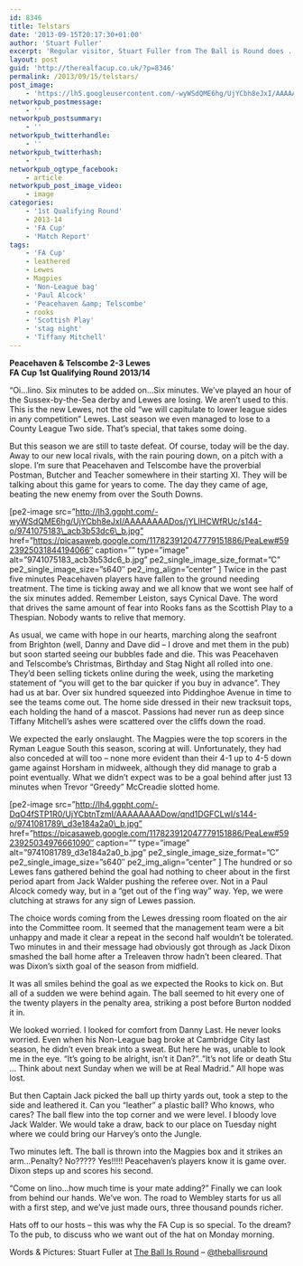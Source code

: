 ```yaml
---
id: 8346
title: Telstars
date: '2013-09-15T20:17:30+01:00'
author: 'Stuart Fuller'
excerpt: 'Regular visitor, Stuart Fuller from The Ball is Round does ... Scottish Play, Tiffany Mitchell, Paul Alcock and a peeking-through-fingers bum-squeaker of a cup win.'
layout: post
guid: 'http://therealfacup.co.uk/?p=8346'
permalink: /2013/09/15/telstars/
post_image:
    - 'https://lh5.googleusercontent.com/-wyWSdQME6hg/UjYCbh8eJxI/AAAAAAAADos/jYLIHCWfRUc/w791-h527-no/9741075183_acb3b53dc6_b.jpg'
networkpub_postmessage:
    - ''
networkpub_postsummary:
    - ''
networkpub_twitterhandle:
    - ''
networkpub_twitterhash:
    - ''
networkpub_ogtype_facebook:
    - article
networkpub_post_image_video:
    - image
categories:
    - '1st Qualifying Round'
    - 2013-14
    - 'FA Cup'
    - 'Match Report'
tags:
    - 'FA Cup'
    - leathered
    - Lewes
    - Magpies
    - 'Non-League bag'
    - 'Paul Alcock'
    - 'Peacehaven &amp; Telscombe'
    - rooks
    - 'Scottish Play'
    - 'stag night'
    - 'Tiffany Mitchell'
---
```


**Peacehaven &amp; Telscombe 2-3 Lewes**  
 **FA Cup 1st Qualifying Round 2013/14**

“Oi…lino. Six minutes to be added on…Six minutes. We’ve played an hour of the Sussex-by-the-Sea derby and Lewes are losing. We aren’t used to this. This is the new Lewes, not the old “we will capitulate to lower league sides in any competition” Lewes. Last season we even managed to lose to a County League Two side. That’s special, that takes some doing.

But this season we are still to taste defeat. Of course, today will be the day. Away to our new local rivals, with the rain pouring down, on a pitch with a slope. I’m sure that Peacehaven and Telscombe have the proverbial Postman, Butcher and Teacher somewhere in their starting XI. They will be talking about this game for years to come. The day they came of age, beating the new enemy from over the South Downs.

\[pe2-image src=”http://lh3.ggpht.com/-wyWSdQME6hg/UjYCbh8eJxI/AAAAAAAADos/jYLIHCWfRUc/s144-o/9741075183\_acb3b53dc6\_b.jpg” href=”https://picasaweb.google.com/117823912047779151886/PeaLew#5923925031844194066″ caption=”” type=”image” alt=”9741075183\_acb3b53dc6\_b.jpg” pe2\_single\_image\_size\_format=”C” pe2\_single\_image\_size=”s640″ pe2\_img\_align=”center” \] Twice in the past five minutes Peacehaven players have fallen to the ground needing treatment. The time is ticking away and we all know that we wont see half of the six minutes added. Remember Leiston, says Cynical Dave. The word that drives the same amount of fear into Rooks fans as the Scottish Play to a Thespian. Nobody wants to relive that memory.

As usual, we came with hope in our hearts, marching along the seafront from Brighton (well, Danny and Dave did – I drove and met them in the pub) but soon started seeing our bubbles fade and die. This was Peacehaven and Telscombe’s Christmas, Birthday and Stag Night all rolled into one. They’d been selling tickets online during the week, using the marketing statement of “you will get to the bar quicker if you buy in advance”. They had us at bar. Over six hundred squeezed into Piddinghoe Avenue in time to see the teams come out. The home side dressed in their new tracksuit tops, each holding the hand of a mascot. Passions had never run as deep since Tiffany Mitchell’s ashes were scattered over the cliffs down the road.

We expected the early onslaught. The Magpies were the top scorers in the Ryman League South this season, scoring at will. Unfortunately, they had also conceded at will too – none more evident than their 4-1 up to 4-5 down game against Horsham in midweek, although they did manage to grab a point eventually. What we didn’t expect was to be a goal behind after just 13 minutes when Trevor “Greedy” McCreadie slotted home.

\[pe2-image src=”http://lh4.ggpht.com/-DqO4fSTP1R0/UjYCbtnTzmI/AAAAAAAADow/qnd1DGFCLwI/s144-o/9741081789\_d3e184a2a0\_b.jpg” href=”https://picasaweb.google.com/117823912047779151886/PeaLew#5923925034976661090″ caption=”” type=”image” alt=”9741081789\_d3e184a2a0\_b.jpg” pe2\_single\_image\_size\_format=”C” pe2\_single\_image\_size=”s640″ pe2\_img\_align=”center” \] The hundred or so Lewes fans gathered behind the goal had nothing to cheer about in the first period apart from Jack Walder pushing the referee over. Not in a Paul Alcock comedy way, but in a “get out of the f’ing way” way. Yep, we were clutching at straws for any sign of Lewes passion.

The choice words coming from the Lewes dressing room floated on the air into the Committee room. It seemed that the management team were a bit unhappy and made it clear a repeat in the second half wouldn’t be tolerated. Two minutes in and their message had obviously got through as Jack Dixon smashed the ball home after a Treleaven throw hadn’t been cleared. That was Dixon’s sixth goal of the season from midfield.

It was all smiles behind the goal as we expected the Rooks to kick on. But all of a sudden we were behind again. The ball seemed to hit every one of the twenty players in the penalty area, striking a post before Burton nodded it in.

We looked worried. I looked for comfort from Danny Last. He never looks worried. Even when his Non-League bag broke at Cambridge City last season, he didn’t even break into a sweat. But here he was, unable to look me in the eye. “It’s going to be alright, isn’t it Dan?”..”It’s not life or death Stu … Think about next Sunday when we will be at Real Madrid.” All hope was lost.

But then Captain Jack picked the ball up thirty yards out, took a step to the side and leathered it. Can you “leather” a plastic ball? Who knows, who cares? The ball flew into the top corner and we were level. I bloody love Jack Walder. We would take a draw, back to our place on Tuesday night where we could bring our Harvey’s onto the Jungle.

Two minutes left. The ball is thrown into the Magpies box and it strikes an arm…Penalty? No????? Yes!!!!! Peacehaven’s players know it is game over. Dixon steps up and scores his second.

“Come on lino…how much time is your mate adding?” Finally we can look from behind our hands. We’ve won. The road to Wembley starts for us all with a first step, and we’ve just made ours, three thousand pounds richer.

Hats off to our hosts – this was why the FA Cup is so special. To the dream? To the pub, to discuss who we want out of the hat on Monday morning.

Words &amp; Pictures: Stuart Fuller at [The Ball Is Round](http://theballisround.co.uk/) – [@theballisround](https://twitter.com/theballisround)